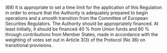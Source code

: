 (68) It is appropriate to set a time limit for the application of this Regulation in order to ensure that the Authority is adequately prepared to begin operations and a smooth transition from the Committee of European Securities Regulators. The Authority should be appropriately financed. At least initially, it should be financed 40 % from Union funds and 60 % through contributions from Member States, made in accordance with the weighting of votes set out in Article 3(3) of the Protocol (No 36) on transitional provisions.